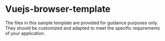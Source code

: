 # Vuejs-browser-template

The files in this sample template are provided for guidance purposes only. They should be customized and adapted to meet the specific requirements of your application.


